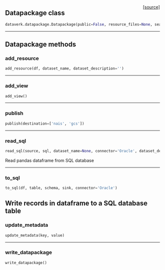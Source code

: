 <span style="float:right;">[[source]](https://github.com/navikt/dataverk/blob/master/dataverk/datapackage.py#L15)</span>
## Datapackage class

```python
dataverk.datapackage.Datapackage(public=False, resource_files=None, search_start_path='.')
```


---
## Datapackage methods

### add_resource


```python
add_resource(df, dataset_name, dataset_description='')
```

---
### add_view


```python
add_view()
```

---
### publish


```python
publish(destination=['nais', 'gcs'])
```

---
### read_sql


```python
read_sql(source, sql, dataset_name=None, connector='Oracle', dataset_description='')
```



Read pandas dataframe from SQL database

---
### to_sql


```python
to_sql(df, table, schema, sink, connector='Oracle')
```


Write records in dataframe to a SQL database table
---
### update_metadata


```python
update_metadata(key, value)
```

---
### write_datapackage


```python
write_datapackage()
```
